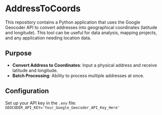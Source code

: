 # AddressToCoords

This repository contains a Python application that uses the Google Geocoder API to convert addresses into geographical coordinates (latitude and longitude). This tool can be useful for data analysis, mapping projects, and any application needing location data.

## Purpose

- **Convert Address to Coordinates**: Input a physical address and receive latitude and longitude.
- **Batch Processing**: Ability to process multiple addresses at once.

## Configuration
Set up your API key in the `.env` file:
`GEOCODER_API_KEY='Your_Google_Geocoder_API_Key_Here'`

